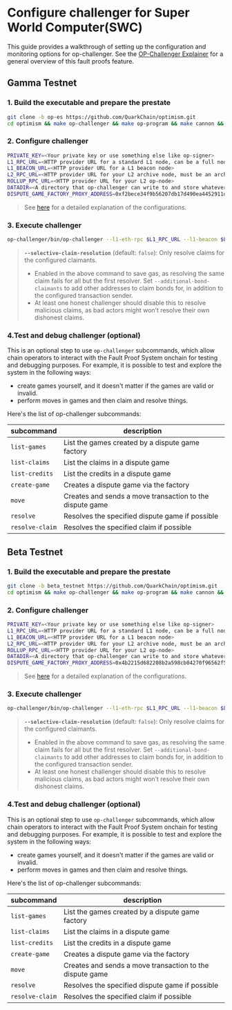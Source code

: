# Configure challenger for Super World Computer(SWC)

This guide provides a walkthrough of setting up the configuration and monitoring options for op-challenger. See the [OP-Challenger Explainer](https://docs.optimism.io/stack/fault-proofs/challenger) for a general overview of this fault proofs feature.

## Gamma Testnet

### 1. Build the executable and prepare the prestate

```bash
git clone -b op-es https://github.com/QuarkChain/optimism.git
cd optimism && make op-challenger && make op-program && make cannon && make reproducible-prestate
```

### 2. Configure challenger

```bash
PRIVATE_KEY=<Your private key or use something else like op-signer>
L1_RPC_URL=<HTTP provider URL for a standard L1 node, can be a full node>
L1_BEACON_URL=<HTTP provider URL for a L1 beacon node>
L2_RPC_URL=<HTTP provider URL for your L2 archive node, must be an archive node>
ROLLUP_RPC_URL=<HTTP provider URL for your L2 op-node>
DATADIR=<A directory that op-challenger can write to and store whatever data it needs>
DISPUTE_GAME_FACTORY_PROXY_ADDRESS=0xf2bece34f9b56207db17d490ea4452911da7fb85
```
> See [here](https://docs.optimism.io/operators/chain-operators/tools/op-challenger#configure-challenger) for a detailed explanation of the configurations.

### 3. Execute challenger

```bash
op-challenger/bin/op-challenger --l1-eth-rpc $L1_RPC_URL --l1-beacon $L1_BEACON_URL  --l2-eth-rpc $L2_RPC_URL --rollup-rpc $ROLLUP_RPC_URL  --datadir $DATADIR --cannon-server ./op-program/bin/op-program --cannon-bin ./cannon/bin/cannon --cannon-prestate $(realpath ./op-program/bin/prestate.bin.gz) --private-key $PRIVATE_KEY  --cannon-rollup-config $(realpath ./op-program/chainconfig/configs/110011-rollup.json)  --cannon-l2-genesis $(realpath ./op-program/chainconfig/configs/110011-genesis-l2.json)  --game-factory-address $DISPUTE_GAME_FACTORY_PROXY_ADDRESS --trace-type cannon,permissioned  --selective-claim-resolution
```
> **`--selective-claim-resolution`** (default: `false`): Only resolve claims for the configured claimants.  
>    - Enabled in the above command to save gas, as resolving the same claim fails for all but the first resolver.  Set `--additional-bond-claimants` to add other addresses to claim bonds for, in addition to the configured transaction sender.
>    - At least one honest challenger should disable this to resolve malicious claims, as bad actors might won’t resolve their own dishonest claims. 

### 4.Test and debug challenger (optional)
  This is an optional step to use `op-challenger` subcommands, which allow chain operators to interact with the Fault Proof System onchain for testing and debugging purposes. For example, it is possible to test and explore the system in the following ways:

  *   create games yourself, and it doesn't matter if the games are valid or invalid.
  *   perform moves in games and then claim and resolve things.

  Here's the list of op-challenger subcommands:

  | subcommand      | description                                              |
  | --------------- | -------------------------------------------------------- |
  | `list-games`    | List the games created by a dispute game factory         |
  | `list-claims`   | List the claims in a dispute game                        |
  | `list-credits`  | List the credits in a dispute game                       |
  | `create-game`   | Creates a dispute game via the factory                   |
  | `move`          | Creates and sends a move transaction to the dispute game |
  | `resolve`       | Resolves the specified dispute game if possible          |
  | `resolve-claim` | Resolves the specified claim if possible                 |

## Beta Testnet

### 1. Build the executable and prepare the prestate

```bash
git clone -b beta_testnet https://github.com/QuarkChain/optimism.git
cd optimism && make op-challenger && make op-program && make cannon && make reproducible-prestate
```

### 2. Configure challenger

```bash
PRIVATE_KEY=<Your private key or use something else like op-signer>
L1_RPC_URL=<HTTP provider URL for a standard L1 node, can be a full node>
L1_BEACON_URL=<HTTP provider URL for a L1 beacon node>
L2_RPC_URL=<HTTP provider URL for your L2 archive node, must be an archive node>
ROLLUP_RPC_URL=<HTTP provider URL for your L2 op-node>
DATADIR=<A directory that op-challenger can write to and store whatever data it needs>
DISPUTE_GAME_FACTORY_PROXY_ADDRESS=0x4b2215d682208b2a598cb04270f96562f5ab225f
```
> See [here](https://docs.optimism.io/operators/chain-operators/tools/op-challenger#configure-challenger) for a detailed explanation of the configurations.

### 3. Execute challenger

```bash
op-challenger/bin/op-challenger --l1-eth-rpc $L1_RPC_URL --l1-beacon $L1_BEACON_URL  --l2-eth-rpc $L2_RPC_URL --rollup-rpc $ROLLUP_RPC_URL  --datadir $DATADIR --cannon-server ./op-program/bin/op-program --cannon-bin ./cannon/bin/cannon --cannon-prestate $(realpath ./op-program/bin/prestate.bin.gz) --private-key $PRIVATE_KEY  --cannon-rollup-config $(realpath ./op-program/chainconfig/configs/3335-rollup.json)  --cannon-l2-genesis $(realpath ./op-program/chainconfig/configs/3335-genesis-l2.json)  --game-factory-address $DISPUTE_GAME_FACTORY_PROXY_ADDRESS --trace-type cannon,permissioned  --selective-claim-resolution
```
> **`--selective-claim-resolution`** (default: `false`): Only resolve claims for the configured claimants.  
>    - Enabled in the above command to save gas, as resolving the same claim fails for all but the first resolver.  Set `--additional-bond-claimants` to add other addresses to claim bonds for, in addition to the configured transaction sender.
>    - At least one honest challenger should disable this to resolve malicious claims, as bad actors might won’t resolve their own dishonest claims. 

### 4.Test and debug challenger (optional)
  This is an optional step to use `op-challenger` subcommands, which allow chain operators to interact with the Fault Proof System onchain for testing and debugging purposes. For example, it is possible to test and explore the system in the following ways:

  *   create games yourself, and it doesn't matter if the games are valid or invalid.
  *   perform moves in games and then claim and resolve things.

  Here's the list of op-challenger subcommands:

  | subcommand      | description                                              |
  | --------------- | -------------------------------------------------------- |
  | `list-games`    | List the games created by a dispute game factory         |
  | `list-claims`   | List the claims in a dispute game                        |
  | `list-credits`  | List the credits in a dispute game                       |
  | `create-game`   | Creates a dispute game via the factory                   |
  | `move`          | Creates and sends a move transaction to the dispute game |
  | `resolve`       | Resolves the specified dispute game if possible          |
  | `resolve-claim` | Resolves the specified claim if possible                 |